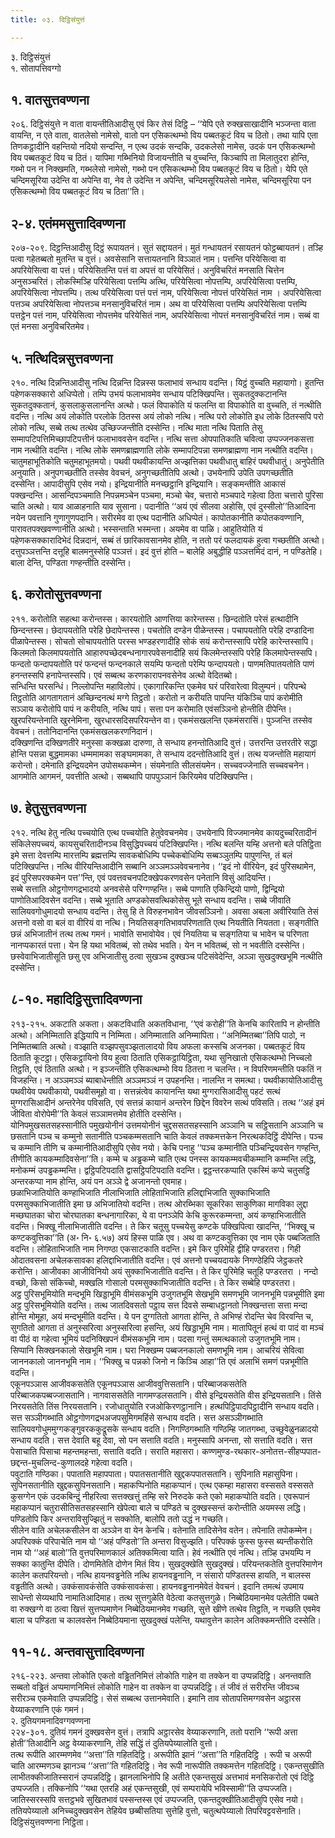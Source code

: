 ```yaml
---
title: ०३. दिट्ठिसंयुत्तं

---
```

३. दिट्ठिसंयुत्तं  
१. सोतापत्तिवग्गो  


## १. वातसुत्तवण्णना

२०६. दिट्ठिसंयुत्ते न वाता वायन्तीतिआदीसु एवं किर तेसं दिट्ठि – ‘‘येपि एते रुक्खसाखादीनि भञ्जन्ता वाता वायन्ति, न एते वाता, वातलेसो नामेसो, वातो पन एसिकत्थम्भो विय पब्बतकूटं विय च ठितो। तथा यापि एता तिणकट्ठादीनि वहन्तियो नदियो सन्दन्ति, न एत्थ उदकं सन्दकि, उदकलेसो नामेस, उदकं पन एसिकत्थम्भो विय पब्बतकूटं विय च ठितं। यापिमा गब्भिनियो विजायन्तीति च वुच्चन्ति, किञ्चापि ता मिलातुदरा होन्ति, गब्भो पन न निक्खमति, गब्भलेसो नामेसो, गब्भो पन एसिकत्थम्भो विय पब्बतकूटं विय च ठितो। येपि एते चन्दिमसूरिया उदेन्ति वा अपेन्ति वा, नेव ते उदेन्ति न अपेन्ति, चन्दिमसूरियलेसो नामेस, चन्दिमसूरिया पन एसिकत्थम्भो विय पब्बतकूटं विय च ठिता’’ति।  


## २-४. एतंममसुत्तादिवण्णना

२०७-२०९. दिट्ठन्तिआदीसु दिट्ठं रूपायतनं। सुतं सद्दायतनं। मुतं गन्धायतनं रसायतनं फोट्ठब्बायतनं। तञ्हि पत्वा गहेतब्बतो मुतन्ति च वुत्तं। अवसेसानि सत्तायतनानि विञ्ञातं नाम। पत्तन्ति परियेसित्वा वा अपरियेसित्वा वा पत्तं। परियेसितन्ति पत्तं वा अपत्तं वा परियेसितं। अनुविचरितं मनसाति चित्तेन अनुसञ्चरितं। लोकस्मिञ्हि परियेसित्वा पत्तम्पि अत्थि, परियेसित्वा नोपत्तम्पि, अपरियेसित्वा पत्तम्पि, अपरियेसित्वा नोपत्तम्पि। तत्थ परियेसित्वा पत्तं पत्तं नाम, परियेसित्वा नोपत्तं परियेसितं नाम । अपरियेसित्वा पत्तञ्च अपरियेसित्वा नोपत्तञ्च मनसानुविचरितं नाम। अथ वा परियेसित्वा पत्तम्पि अपरियेसित्वा पत्तम्पि पत्तट्ठेन पत्तं नाम, परियेसित्वा नोपत्तमेव परियेसितं नाम, अपरियेसित्वा नोपत्तं मनसानुविचरितं नाम। सब्बं वा एतं मनसा अनुविचरितमेव।  


## ५. नत्थिदिन्नसुत्तवण्णना

२१०. नत्थि दिन्नन्तिआदीसु नत्थि दिन्नन्ति दिन्नस्स फलाभावं सन्धाय वदन्ति। यिट्ठं वुच्चति महायागो। हुतन्ति पहेणकसक्कारो अधिप्पेतो। तम्पि उभयं फलाभावमेव सन्धाय पटिक्खिपन्ति। सुकतदुक्कटानन्ति सुकतदुक्कतानं, कुसलाकुसलानन्ति अत्थो। फलं विपाकोति यं फलन्ति वा विपाकोति वा वुच्चति, तं नत्थीति वदन्ति। नत्थि अयं लोकोति परलोके ठितस्स अयं लोको नत्थि। नत्थि परो लोकोति इध लोके ठितस्सपि परो लोको नत्थि, सब्बे तत्थ तत्थेव उच्छिज्जन्तीति दस्सेन्ति। नत्थि माता नत्थि पिताति तेसु सम्मापटिपत्तिमिच्छापटिपत्तीनं फलाभाववसेन वदन्ति। नत्थि सत्ता ओपपातिकाति चवित्वा उप्पज्जनकसत्ता नाम नत्थीति वदन्ति। नत्थि लोके समणब्राह्मणाति लोके सम्मापटिपन्ना समणब्राह्मणा नाम नत्थीति वदन्ति।  
चातुमहाभूतिकोति चतुमहाभूतमयो। पथवी पथवीकायन्ति अज्झत्तिका पथवीधातु बाहिरं पथवीधातुं। अनुपेतीति अनुयाति। अनुपगच्छतीति तस्सेव वेवचनं, अनुगच्छतीतिपि अत्थो। उभयेनापि उपेति उपगच्छतीति दस्सेन्ति। आपादीसुपि एसेव नयो। इन्द्रियानीति मनच्छट्ठानि इन्द्रियानि। सङ्कमन्तीति आकासं पक्खन्दन्ति। आसन्दिपञ्चमाति निपन्नमञ्चेन पञ्चमा, मञ्चो चेव, चत्तारो मञ्चपादे गहेत्वा ठिता चत्तारो पुरिसा चाति अत्थो। याव आळाहनाति याव सुसाना। पदानीति ‘‘अयं एवं सीलवा अहोसि, एवं दुस्सीलो’’तिआदिना नयेन पवत्तानि गुणागुणपदानि। सरीरमेव वा एत्थ पदानीति अधिप्पेतं। कापोतकानीति कपोतकवण्णानि, पारावतपक्खवण्णानीति अत्थो। भस्सन्ताति भस्मन्ता। अयमेव वा पाळि। आहुतियोति यं पहेणकसक्कारादिभेदं दिन्नदानं, सब्बं तं छारिकावसानमेव होति, न ततो परं फलदायकं हुत्वा गच्छतीति अत्थो। दत्तुपञ्ञत्तन्ति दत्तूहि बालमनुस्सेहि पञ्ञत्तं। इदं वुत्तं होति – बालेहि अबुद्धीहि पञ्ञत्तमिदं दानं, न पण्डितेहि। बाला देन्ति, पण्डिता गण्हन्तीति दस्सेन्ति।  


## ६. करोतोसुत्तवण्णना

२११. करोतोति सहत्था करोन्तस्स। कारयतोति आणत्तिया कारेन्तस्स। छिन्दतोति परेसं हत्थादीनि छिन्दन्तस्स। छेदापयतोति परेहि छेदापेन्तस्स। पचतोति दण्डेन पीळेन्तस्स। पचापयतोति परेहि दण्डादिना पीळापेन्तस्स। सोचतो सोचापयतोति परस्स भण्डहरणादीहि सोकं सयं करोन्तस्सापि परेहि कारेन्तस्सापि। किलमतो किलमापयतोति आहारुपच्छेदबन्धनागारपवेसनादीहि सयं किलमेन्तस्सपि परेहि किलमापेन्तस्सपि। फन्दतो फन्दापयतोति परं फन्दन्तं फन्दनकाले सयम्पि फन्दतो परेम्पि फन्दापयतो। पाणमतिपातयतोति पाणं हनन्तस्सपि हनापेन्तस्सपि। एवं सब्बत्थ करणकारापनवसेनेव अत्थो वेदितब्बो।  
सन्धिन्ति घरसन्धिं। निल्लोपन्ति महाविलोपं। एकागारिकन्ति एकमेव घरं परिवारेत्वा विलुम्पनं। परिपन्थे तिट्ठतोति आगतागतानं अच्छिन्दनत्थं मग्गे तिट्ठतो। करोतो न करीयति पापन्ति यंकिञ्चि पापं करोमीति सञ्ञाय करोतोपि पापं न करीयति, नत्थि पापं। सत्ता पन करोमाति एवंसञ्ञिनो होन्तीति दीपेन्ति। खुरपरियन्तेनाति खुरनेमिना, खुरधारसदिसपरियन्तेन वा। एकमंसखलन्ति एकमंसरासिं। पुञ्जन्ति तस्सेव वेवचनं। ततोनिदानन्ति एकमंसखलकरणनिदानं।  
दक्खिणन्ति दक्खिणतीरे मनुस्सा कक्खळा दारुणा, ते सन्धाय हनन्तोतिआदि वुत्तं। उत्तरन्ति उत्तरतीरे सद्धा होन्ति पसन्ना बुद्धमामका धम्ममामका सङ्घमामका, ते सन्धाय ददन्तोतिआदि वुत्तं। तत्थ यजन्तोति महायागं करोन्तो। दमेनाति इन्द्रियदमेन उपोसथकम्मेन। संयमेनाति सीलसंयमेन। सच्चवज्जेनाति सच्चवचनेन। आगमोति आगमनं, पवत्तीति अत्थो। सब्बथापि पापपुञ्ञानं किरियमेव पटिक्खिपन्ति।  


## ७. हेतुसुत्तवण्णना

२१२. नत्थि हेतु नत्थि पच्चयोति एत्थ पच्चयोति हेतुवेवचनमेव। उभयेनापि विज्जमानमेव कायदुच्चरितादीनं संकिलेसपच्चयं, कायसुचरितादीनञ्च विसुद्धिपच्चयं पटिक्खिपन्ति। नत्थि बलन्ति यम्हि अत्तनो बले पतिट्ठिता इमे सत्ता देवत्तम्पि मारत्तम्पि ब्रह्मत्तम्पि सावकबोधिम्पि पच्चेकबोधिम्पि सब्बञ्ञुतम्पि पापुणन्ति, तं बलं पटिक्खिपन्ति। नत्थि वीरियन्तिआदीनि सब्बानि अञ्ञमञ्ञवेवचनानेव। ‘‘इदं नो वीरियेन, इदं पुरिसथामेन, इदं पुरिसपरक्कमेन पत्त’’न्ति, एवं पवत्तवचनपटिक्खेपकरणवसेन पनेतानि विसुं आदियन्ति।  
सब्बे सत्ताति ओट्ठगोणगद्रभादयो अनवसेसे परिग्गण्हन्ति। सब्बे पाणाति एकिन्द्रियो पाणो, द्विन्द्रियो पाणोतिआदिवसेन वदन्ति। सब्बे भूताति अण्डकोसवत्थिकोसेसु भूते सन्धाय वदन्ति। सब्बे जीवाति सालियवगोधुमादयो सन्धाय वदन्ति। तेसु हि ते विरुहनभावेन जीवसञ्ञिनो। अवसा अबला अवीरियाति तेसं अत्तनो वसो वा बलं वा वीरियं वा नत्थि। नियतिसङ्गतिभावपरिणताति एत्थ नियतीति नियतता। सङ्गतीति छन्नं अभिजातीनं तत्थ तत्थ गमनं। भावोति सभावोयेव। एवं नियतिया च सङ्गतिया च भावेन च परिणता नानप्पकारतं पत्ता। येन हि यथा भवितब्बं, सो तथेव भवति। येन न भवितब्बं, सो न भवतीति दस्सेन्ति। छस्वेवाभिजातीसूति छसु एव अभिजातीसु ठत्वा सुखञ्च दुक्खञ्च पटिसंवेदेन्ति, अञ्ञा सुखदुक्खभूमि नत्थीति दस्सेन्ति।  


## ८-१०. महादिट्ठिसुत्तादिवण्णना

२१३-२१५. अकटाति अकता। अकटविधाति अकतविधाना, ‘‘एवं करोही’’ति केनचि कारितापि न होन्तीति अत्थो। अनिम्मिताति इद्धियापि न निम्मिता। अनिम्माताति अनिम्मापिता। ‘‘अनिम्मितब्बा’’तिपि पाठो, न निम्मितब्बाति अत्थो। वञ्झाति वञ्झपसुवञ्झतालादयो विय अफला कस्सचि अजनका। पब्बतकूटं विय ठिताति कूटट्ठा। एसिकट्ठायिनो विय हुत्वा ठिताति एसिकट्ठायिट्ठिता, यथा सुनिखातो एसिकत्थम्भो निच्चलो तिट्ठति, एवं ठिताति अत्थो। न इञ्जन्तीति एसिकत्थम्भो विय ठितत्ता न चलन्ति। न विपरिणमन्तीति पकतिं न विजहन्ति। न अञ्ञमञ्ञं ब्याबाधेन्तीति अञ्ञमञ्ञं न उपहनन्ति। नालन्ति न समत्था। पथवीकायोतिआदीसु पथवीयेव पथवीकायो, पथवीसमूहो वा। सत्तन्नंत्वेव कायानन्ति यथा मुग्गरासिआदीसु पहटं सत्थं मुग्गरासिआदीनं अन्तरेनेव पविसति, एवं सत्तन्नं कायानं अन्तरेन छिद्देन विवरेन सत्थं पविसति। तत्थ ‘‘अहं इमं जीविता वोरोपेमी’’ति केवलं सञ्ञामत्तमेव होतीति दस्सेन्ति।  
योनिपमुखसतसहस्सानीति पमुखयोनीनं उत्तमयोनीनं चुद्दससतसहस्सानि अञ्ञानि च सट्ठिसतानि अञ्ञानि च छसतानि पञ्च च कम्मुनो सतानीति पञ्चकम्मसतानि चाति केवलं तक्कमत्तकेन निरत्थकदिट्ठिं दीपेन्ति। पञ्च च कम्मानि तीणि च कम्मानीतिआदीसुपि एसेव नयो। केचि पनाहु ‘‘पञ्च कम्मानीति पञ्चिन्द्रियवसेन गण्हन्ति, तीणीति कायकम्मादिवसेना’’ति। कम्मे च अड्ढकम्मे चाति एत्थ पनस्स कायकम्मवचीकम्मानि कम्मन्ति लद्धि, मनोकम्मं उपड्ढकम्मन्ति। द्वट्ठिपटिपदाति द्वासट्ठिपटिपदाति वदन्ति। द्वट्ठन्तरकप्पाति एकस्मिं कप्पे चतुसट्ठि अन्तरकप्पा नाम होन्ति, अयं पन अञ्ञे द्वे अजानन्तो एवमाह।  
छळाभिजातियोति कण्हाभिजाति नीलाभिजाति लोहिताभिजाति हलिद्दाभिजाति सुक्काभिजाति परमसुक्काभिजातीति इमा छ अभिजातियो वदन्ति। तत्थ ओरब्भिका सूकरिका साकुणिका मागविका लुद्दा मच्छघातका चोरा चोरघातका बन्धनागारिका, ये वा पनञ्ञेपि केचि कुरूरकम्मन्ता, अयं कण्हाभिजातीति वदन्ति। भिक्खू नीलाभिजातीति वदन्ति। ते किर चतूसु पच्चयेसु कण्टके पक्खिपित्वा खादन्ति, ‘‘भिक्खू च कण्टकवुत्तिका’’ति (अ॰ नि॰ ६.५७) अयं हिस्स पाळि एव। अथ वा कण्टकवुत्तिका एव नाम एके पब्बजिताति वदन्ति। लोहिताभिजाति नाम निगण्ठा एकसाटकाति वदन्ति। इमे किर पुरिमेहि द्वीहि पण्डरतरा। गिही ओदातवसना अचेलकसावका हलिद्दाभिजातीति वदन्ति। एवं अत्तनो पच्चयदायके निगण्ठेहिपि जेट्ठकतरे करोन्ति। आजीवका आजीविनियो अयं सुक्काभिजातीति वदन्ति। ते किर पुरिमेहि चतूहि पण्डरतरा । नन्दो वच्छो, किसो संकिच्चो, मक्खलि गोसालो परमसुक्काभिजातीति वदन्ति। ते किर सब्बेहि पण्डरतरा।  
अट्ठ पुरिसभूमियोति मन्दभूमि खिड्डाभूमि वीमंसकभूमि उजुगतभूमि सेखभूमि समणभूमि जाननभूमि पन्नभूमीति इमा अट्ठ पुरिसभूमियोति वदन्ति। तत्थ जातदिवसतो पट्ठाय सत्त दिवसे सम्बाधट्ठानतो निक्खन्तत्ता सत्ता मन्दा होन्ति मोमूहा, अयं मन्दभूमीति वदन्ति। ये पन दुग्गतितो आगता होन्ति, ते अभिण्हं रोदन्ति चेव विरवन्ति च, सुगतितो आगता तं अनुस्सरित्वा अनुस्सरित्वा हसन्ति, अयं खिड्डाभूमि नाम। मातापितूनं हत्थं वा पादं वा मञ्चं वा पीठं वा गहेत्वा भूमियं पदनिक्खिपनं वीमंसकभूमि नाम। पदसा गन्तुं समत्थकालो उजुगतभूमि नाम। सिप्पानि सिक्खनकालो सेखभूमि नाम। घरा निक्खम्म पब्बजनकालो समणभूमि नाम। आचरियं सेवित्वा जाननकालो जाननभूमि नाम। ‘‘भिक्खु च पन्नको जिनो न किञ्चि आहा’’ति एवं अलाभिं समणं पन्नभूमीति वदन्ति।  
एकूनपञ्ञास आजीवकसतेति एकूनपञ्ञास आजीववुत्तिसतानि। परिब्बाजकसतेति परिब्बाजकपब्बज्जासतानि। नागवाससतेति नागमण्डलसतानि। वीसे इन्द्रियसतेति वीस इन्द्रियसतानि। तिंसे निरयसतेति तिंस निरयसतानि। रजोधातुयोति रजओकिरणट्ठानानि। हत्थपिट्ठिपादपिट्ठादीनि सन्धाय वदति। सत्त सञ्ञीगब्भाति ओट्ठगोणगद्रभअजपसुमिगमहिंसे सन्धाय वदति। सत्त असञ्ञीगब्भाति सालियवगोधुममुग्गकङ्गुवरककुद्रूसके सन्धाय वदति। निगण्ठिगब्भाति गण्ठिम्हि जातगब्भा, उच्छुवेळुनळादयो सन्धाय वदति। सत्त देवाति बहू देवा, सो पन सत्ताति वदति। मनुस्सापि अनन्ता, सो सत्ताति वदति। सत्त पेसाचाति पिसाचा महन्तमहन्ता, सत्ताति वदति। सराति महासरा। कण्णमुण्ड-रथकार-अनोतत्त-सीहप्पपात-छद्दन्त-मुचलिन्द-कुणालदहे गहेत्वा वदति।  
पवुटाति गण्ठिका। पपाताति महापपाता। पपातसतानीति खुद्दकपपातसतानि। सुपिनाति महासुपिना। सुपिनसतानीति खुद्दकसुपिनसतानि। महाकप्पिनोति महाकप्पानं। एत्थ एकम्हा महासरा वस्ससते वस्ससते कुसग्गेन एकं उदकबिन्दुं नीहरित्वा सत्तक्खत्तुं तम्हि सरे निरुदके कते एको महाकप्पोति वदति। एवरूपानं महाकप्पानं चतुरासीतिसतसहस्सानि खेपेत्वा बाले च पण्डिते च दुक्खस्सन्तं करोन्तीति अयमस्स लद्धि। पण्डितोपि किर अन्तराविसुज्झितुं न सक्कोति, बालोपि ततो उद्धं न गच्छति।  
सीलेन वाति अचेलकसीलेन वा अञ्ञेन वा येन केनचि। वतेनाति तादिसेनेव वतेन। तपेनाति तपोकम्मेन। अपरिपक्कं परिपाचेति नाम यो ‘‘अहं पण्डितो’’ति अन्तरा विसुज्झति। परिपक्कं फुस्स फुस्स ब्यन्तीकरोति नाम यो ‘‘अहं बालो’’ति वुत्तपरिमाणकालं अतिक्कमित्वा याति। हेवं नत्थीति एवं नत्थि। तञ्हि उभयम्पि न सक्का कातुन्ति दीपेति। दोणमितेति दोणेन मितं विय। सुखदुक्खेति सुखदुक्खं। परियन्तकतेति वुत्तपरिमाणेन कालेन कतपरियन्तो। नत्थि हायनवड्ढनेति नत्थि हायनवड्ढनानि, न संसारो पण्डितस्स हायति, न बालस्स वड्ढतीति अत्थो। उक्कंसावकंसेति उक्कंसावकंसा। हायनवड्ढनानमेवेतं वेवचनं। इदानि तमत्थं उपमाय साधेन्तो सेय्यथापि नामातिआदिमाह। तत्थ सुत्तगुळेति वेठेत्वा कतसुत्तगुळे। निब्बेठियमानमेव पलेतीति पब्बते वा रुक्खग्गे वा ठत्वा खित्तं सुत्तप्पमाणेन निब्बेठियमानमेव गच्छति, सुत्ते खीणे तत्थेव तिट्ठति, न गच्छति एवमेव बाला च पण्डिता च कालवसेन निब्बेठियमाना सुखदुक्खं पलेन्ति, यथावुत्तेन कालेन अतिक्कमन्तीति दस्सेति।  


## ११-१८. अन्तवासुत्तादिवण्णना

२१६-२२३. अन्तवा लोकोति एकतो वड्ढितनिमित्तं लोकोति गाहेन वा तक्केन वा उप्पन्नदिट्ठि। अनन्तवाति सब्बतो वड्ढितं अप्पमाणनिमित्तं लोकोति गाहेन वा तक्केन वा उप्पन्नदिट्ठि। तं जीवं तं सरीरन्ति जीवञ्च सरीरञ्च एकमेवाति उप्पन्नदिट्ठि। सेसं सब्बत्थ उत्तानमेवाति। इमानि ताव सोतापत्तिमग्गवसेन अट्ठारस वेय्याकरणानि एकं गमनं।  
२. दुतियगमनादिवग्गवण्णना  
२२४-३०१. दुतियं गमनं दुक्खवसेन वुत्तं। तत्रापि अट्ठारसेव वेय्याकरणानि, ततो परानि ‘‘रूपी अत्ता होती’’तिआदीनि अट्ठ वेय्याकरणानि, तेहि सद्धिं तं दुतियपेय्यालोति वुत्तो।  
तत्थ रूपीति आरम्मणमेव ‘‘अत्ता’’ति गहितदिट्ठि। अरूपीति झानं ‘‘अत्ता’’ति गहितदिट्ठि । रूपी च अरूपी चाति आरम्मणञ्च झानञ्च ‘‘अत्ता’’ति गहितदिट्ठि। नेव रूपी नारूपीति तक्कमत्तेन गहितदिट्ठि। एकन्तसुखीति लाभीतक्कीजातिस्सरानं उप्पन्नदिट्ठि। झानलाभिनोपि हि अतीते एकन्तसुखं अत्तभावं मनसिकरोतो एवं दिट्ठि उप्पज्जति। तक्किनोपि ‘‘यथा एतरहि अहं एकन्तसुखी, एवं सम्परायेपि भविस्सामी’’ति उप्पज्जति। जातिस्सरस्सपि सत्तट्ठभवे सुखितभावं पस्सन्तस्स एवं उप्पज्जति, एकन्तदुक्खीतिआदीसुपि एसेव नयो।  
ततियपेय्यालो अनिच्चदुक्खवसेन तेहियेव छब्बीसतिया सुत्तेहि वुत्तो, चतुत्थपेय्यालो तिपरिवट्टवसेनाति।  
दिट्ठिसंयुत्तवण्णना निट्ठिता।  